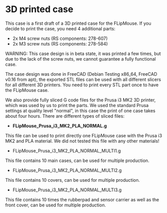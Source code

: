 # 3D printed case

This case is a first draft of a 3D printed case for the FLipMouse.
If you decide to print the case, you need 4 additional parts:

* 2x M4 screw nuts (RS components: 278-607)
* 2x M3 screw nuts (RS components: 278-584)

WARNING: This case design is in beta state, it was printed a few times, but due to the lack of the screw nuts, we cannot guarantee a fully functional case.


The case design was done in FreeCAD (Debian Testing x86_64, FreeCAD v0.16 from apt), the exported STL files can be used with all different slicers for all different 3D printers.
You need to print every STL part once to have the FLipMouse case.

We also provide fully sliced G code files for the Prusa i3 MK2 3D printer, which was used by us to print the parts. We used the standard Prusa settings at quality level "normal", in this case the print of one case takes about four hours.
There are different types of sliced files:

* **FLipMouse_Prusa_i3_MK2_PLA_NORMAL.g**

This file can be used to print directly one FLipMouse case with the Prusa i3 MK2 and PLA material. We did not tested this file with any other materials!

* FLipMouse_Prusa_i3_MK2_PLA_NORMAL_MULTI1.g

This file contains 10 main cases, can be used for multiple production.

* FLipMouse_Prusa_i3_MK2_PLA_NORMAL_MULTI2.g

This file contains 10 covers, can be used for multiple production.

* FLipMouse_Prusa_i3_MK2_PLA_NORMAL_MULTI3.g

This file contains 10 times the rubberpad and sensor carrier as well as the front cover, can be used for multiple production.
